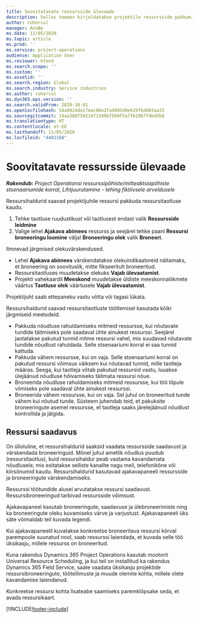 ```yaml
---
title: Soovitatavate ressursside ülevaade
description: Selles teemas kirjeldatakse projektile ressursside pakkumist.
author: ruhercul
manager: AnnBe
ms.date: 11/05/2020
ms.topic: article
ms.prod: ''
ms.service: project-operations
audience: Application User
ms.reviewer: kfend
ms.search.scope: ''
ms.custom: ''
ms.assetid: ''
ms.search.region: Global
ms.search.industry: Service industries
ms.author: ruhercul
ms.dyn365.ops.version: ''
ms.search.validFrom: 2020-10-01
ms.openlocfilehash: 54a0924da17eac86e2fa400540e629f6d803aa35
ms.sourcegitcommit: 14aa380759214713d9bf560f5a7f619b7f4bd5b8
ms.translationtype: HT
ms.contentlocale: et-EE
ms.lasthandoff: 11/05/2020
ms.locfileid: "4401168"
---
```

# <a name="review-proposed-resources"></a>Soovitatavate ressursside ülevaade

_**Rakendub:** Project Operationsi ressurssipõhiste/mitteaktsiapõhiste stsenaariumide korral,  Lihtjuurutamine - tehing fiktiivsele arveldusele_

Ressursihaldurid saavad projektijuhile ressursi pakkuda ressursitaotluse kaudu.

1. Tehke taotluse ruudustikust või taotlusest endast valik **Ressursside leidmine**
2. Valige lehel **Ajakava abimees** ressurss ja seejärel tehke paani **Ressursi broneeringu loomine** väljal **Broneeringu olek** valik **Broneeri**.

Ilmnevad järgmised olekuvärskendused.

- Lehel **Ajakava abimees** värskendatakse olekuindikaatoreid näitamaks, et broneering on soovituslik, mitte fikseeritult broneeritud.
- Ressursitaotluses muudetakse olekuks **Vajab ülevaatamist**.
- Projekti vahekaardil **Meeskond** muudetakse üldiste meeskonnaliikmete väärtus **Taotluse olek** väärtusele **Vajab ülevaatamist**.

Projektijuht saab ettepaneku vastu võtta või tagasi lükata.

Ressursihaldurid saavad ressursitaotluste töötlemisel kasutada kõiki järgmiseid meetodeid.

- Pakkuda nõudluse rahuldamiseks mitmeid ressursse, kui nõutavate tundide täitmiseks pole saadaval ühte ainukest ressurssi. Seejärel jaotatakse pakutud tunnid mitme ressursi vahel, mis suudavad nõutavate tundide nõudlust rahuldada. Selle stsenaariumi korral ei saa tunnid kattuda.
- Pakkuda vähem ressursse, kui on vaja. Selle stsenaariumi korral on pakutud ressursi võimsus väiksem kui nõutavad tunnid, mille taotleja määras. Seega, kui taotleja võtab pakutud ressursid vastu, luuakse ülejäänud nõudluse hõivamiseks täitmata ressursi nõue.
- Broneerida nõudluse rahuldamiseks mitmeid ressursse, kui töö lõpule viimiseks pole saadaval ühte ainukest ressurssi.
- Broneerida vähem ressursse, kui on vaja. Sel juhul on broneeritud tunde vähem kui nõutud tunde. Süsteem juhendab teid, et pakuksite broneeringute asemel ressursse, et taotleja saaks järelejäänud nõudlust kontrollida ja jälgida.

## <a name="resource-availability"></a>Ressursi saadavus

On ülioluline, et ressursihaldurid saaksid vaadata ressursside saadavust ja värskendada broneeringuid. Mõnel juhul ametlik nõudlus puudub (ressursitaotlus), kuid ressursihaldur peab vastama kavandamata nõudlusele, mis esitatakse selliste kanalite nagu meil, telefonikõne või kiirsõnumid kaudu. Ressursihaldurid kasutavad ajakavapaneeli ressursside ja broneeringute värskendamiseks.

Ressurssi töötundide alusel arvutatakse ressursi saadavust. Ressursibroneeringud tarbivad ressursside võimsust.

Ajakavapaneel kasutab broneeringute, saadavuse ja ülebroneerimiste ning ka broneeringute oleku kuvamiseks värve ja varjustust. Ajakavapaneeli üks säte võimaldab teil kuvada legendi.

Kui ajakavapaneelil kuvatakse konkreetse broneeritava ressursi kõrval parempoole suunatud nool, saab ressurssi laiendada, et kuvada selle töö üksikasju, millele ressurss on broneeritud.

Kuna rakendus Dynamics 365 Project Operations kasutab mootorit Universal Resource Scheduling, ja kui teil on installitud ka rakendus Dynamics 365 Field Service, saate vaadata üksikasju projektide ressursibroneeringute, töötellimuste ja muude olemite kohta, millele olete kavandamise laiendanud.

Konkreetse ressursi kohta lisateabe saamiseks paremklõpsake seda, et avada ressursikaart.



[!INCLUDE[footer-include](../includes/footer-banner.md)]